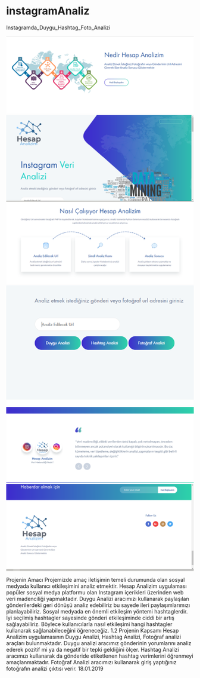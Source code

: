# instagramAnaliz
Instagramda_Duygu_Hashtag_Foto_Analizi

</p><p align="center">
<img src="https://raw.githubusercontent.com/ahmetybilgin/instagramAnaliz/main/ekranGoruntuleri/tan%C4%B1t%C4%B1m.PNG" /> 
<img src="https://raw.githubusercontent.com/ahmetybilgin/instagramAnaliz/main/ekranGoruntuleri/header.PNG" /> 
<img src="https://raw.githubusercontent.com/ahmetybilgin/instagramAnaliz/main/ekranGoruntuleri/4.PNG" /> 
<img src="https://raw.githubusercontent.com/ahmetybilgin/instagramAnaliz/main/ekranGoruntuleri/analiz.PNG" /> 
<img src="https://raw.githubusercontent.com/ahmetybilgin/instagramAnaliz/main/ekranGoruntuleri/5.PNG" /> 
<img src="https://raw.githubusercontent.com/ahmetybilgin/instagramAnaliz/main/ekranGoruntuleri/footer.PNG" /> 
  
  Projenin Amacı
Projemizde amaç iletişimin temeli durumunda olan sosyal medyada kullanıcı etkileşimini
analiz etmektir. Hesap Analizim uygulaması popüler sosyal medya platformu olan Instagram
içerikleri üzerinden web veri madenciliği yapmaktadır. Duygu Analizi aracımızı kullanarak
paylaşılan gönderilerdeki geri dönüşü analiz edebiliriz bu sayede ileri paylaşımlarımızı
planlayabiliriz. Sosyal medyada en önemli etkileşim yöntemi hashtaglerdir. İyi seçilmiş
hashtagler sayesinde gönderi etkileşiminde ciddi bir artış sağlayabiliriz. Böylece kullanıcılarla
nasıl etkileşimi hangi hashtagler kullanarak sağlanabileceğini öğreneceğiz.
1.2 Projenin Kapsamı
Hesap Analizim uygulamasının Duygu Analizi, Hashtag Analizi, Fotoğraf analizi araçları
bulunmaktadır. Duygu analizi aracımız gönderinin yorumlarını analiz ederek pozitif mi ya da
negatif bir tepki geldiğini ölçer. Hashtag Analizi aracımızı kullanarak da gönderide etiketlenen
hashtag verimlerini öğrenmeyi amaçlanmaktadır. Fotoğraf Analizi aracımızı kullanarak giriş
yaptığınız fotoğrafın analizi çıktısı verir.
18.01.2019
